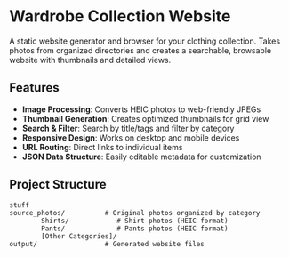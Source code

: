 # Wardrobe Collection Website

A static website generator and browser for your clothing collection. Takes photos from organized directories and creates a searchable, browsable website with thumbnails and detailed views.

## Features

- **Image Processing**: Converts HEIC photos to web-friendly JPEGs
- **Thumbnail Generation**: Creates optimized thumbnails for grid view
- **Search & Filter**: Search by title/tags and filter by category
- **Responsive Design**: Works on desktop and mobile devices
- **URL Routing**: Direct links to individual items
- **JSON Data Structure**: Easily editable metadata for customization

## Project Structure

```
stuff
source_photos/          # Original photos organized by category
        Shirts/            # Shirt photos (HEIC format)
        Pants/             # Pants photos (HEIC format)
        [Other Categories]/
output/                 # Generated website files
```

